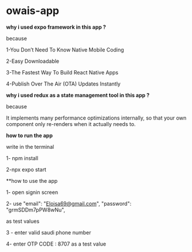 # owais-app

**why i used expo framework in this app ?**

because 

1-You Don’t Need To Know Native Mobile Coding

2-Easy Downloadable

3-The Fastest Way To Build React Native Apps

4-Publish Over The Air (OTA) Updates Instantly

**why i used redux as a state management tool in this app ?**

because

It implements many performance optimizations internally, so that your own component only re-renders when it actually needs to.

**how to run the app**

write in the terminal

1- npm install

2-npx expo start

**how to use the app 

1- open signin screen

2- use 
    "email": "Eloisa69@gmail.com",
    "password": "grmSDDm7pPW8wNu",

as test values

3 - enter valid saudi phone number

4- enter OTP CODE : 8707 as a test value
